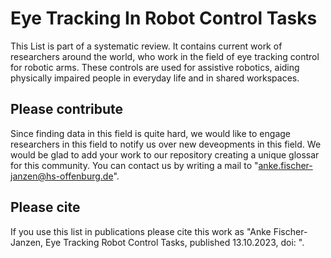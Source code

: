 # Eye Tracking In Robot Control Tasks
This List is part of a systematic review. It contains current work of researchers around the world, who work in the field of eye tracking control for robotic arms. These controls are used for assistive robotics, aiding physically impaired people in everyday life and in shared workspaces. 

## Please contribute
Since finding data in this field is quite hard, we would like to engage researchers in this field to notify us over new deveopments in this field. We would be glad to add your work to our repository creating a unique glossar for this community. You can contact us by writing a mail to "anke.fischer-janzen@hs-offenburg.de".

## Please cite
If you use this list in publications please cite this work as "Anke Fischer-Janzen, Eye Tracking Robot Control Tasks, published 13.10.2023, doi: ".
